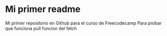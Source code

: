 # Mi primer readme
Mi primer repositorio en Github para el curso de Freecodecamp
Para probar que funciona pull
funcion del fetch
